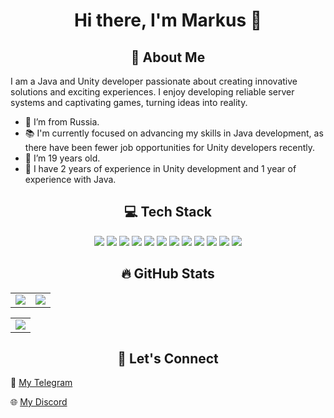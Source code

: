 <h1 align= "center"> Hi there, I'm Markus 👋</h1>

<h2 align= "center"> 🌟 About Me</h2>
I am a Java and Unity developer passionate about creating innovative solutions and exciting experiences. I enjoy developing reliable server systems and captivating games, turning ideas into reality.

- 🌊 I’m from Russia.
- 📚 I'm currently focused on advancing my skills in Java development, as there have been fewer job opportunities for Unity developers recently.
- 🧮 I’m 19 years old.
- 🔗 I have 2 years of experience in Unity development and 1 year of experience with Java.


<h2 align= "center"> 💻 Tech Stack</h2>
<div align = "center">
    <img src="https://img.shields.io/badge/Spring%20Boot-6DB33F?logo=springboot&logoColor=fff"/>
    <img src="https://img.shields.io/badge/HTML-%23E34F26.svg?logo=html5&logoColor=white"/>
    <img src="https://img.shields.io/badge/CSS-1572B6?logo=css3&logoColor=fff"/>
    <img src="https://img.shields.io/badge/JavaScript-F7DF1E?logo=javascript&logoColor=000"/>
    <img src="https://img.shields.io/badge/Linux-FCC624?logo=linux&logoColor=black"/>
    <img src="https://img.shields.io/badge/Docker-2496ED?logo=docker&logoColor=fff"/>
    <img src="https://img.shields.io/badge/Postgres-%23316192.svg?logo=postgresql&logoColor=white"/>
    <img src="https://img.shields.io/badge/MongoDB-%234ea94b.svg?logo=mongodb&logoColor=white"/>
    <img src="https://img.shields.io/badge/MySQL-4479A1?logo=mysql&logoColor=fff"/>
    <img src="https://img.shields.io/badge/Java-%23ED8B00.svg?logo=openjdk&logoColor=white"/>
    <img src="https://img.shields.io/badge/Unity-%23000000.svg?logo=unity&logoColor=white"/>
    <img src="https://custom-icon-badges.demolab.com/badge/C%23-%23239120.svg?logo=cshrp&logoColor=white"/>
</div>
<h2 align= "center"> 🔥 GitHub Stats</h2>

<table>
    <tr>
        <td>
            <img src="https://github-readme-stats.vercel.app/api?username=Vouldvel1&show_icons=true&theme=radical"/>
        </td>
        <td>
            <img src="https://github-readme-streak-stats.herokuapp.com/?user=vouldvel1&theme=dark"/>
        </td>
    </tr>
</table>
<table>
  <tr>
        <td>
            <img src="https://github-readme-activity-graph.vercel.app/graph?username=VouldVel1&theme=github-compact"/>
        </td>
    </tr>
</table>

<h2 align= "center"> 🤝 Let's Connect</h2>

💬 [My Telegram](https://t.me/VouldVell)

🌐 [My Discord](https://discordapp.com/users/946840414420369448/)
